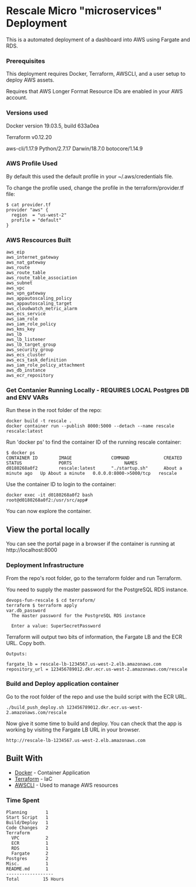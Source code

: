 # Rescale Micro "microservices" Deployment 

This is a automated deployment of a dashboard into AWS using Fargate and RDS.

### Prerequisites

This deployment requires Docker, Terraform, AWSCLI, and a user setup to deploy AWS assets.

Requires that AWS Longer Format Resource IDs are enabled in your AWS account.

### Versions used

Docker version 19.03.5, build 633a0ea

Terraform v0.12.20

aws-cli/1.17.9 Python/2.7.17 Darwin/18.7.0 botocore/1.14.9

### AWS Profile Used

By default this used the default profile in your ~/.aws/credentials file.

To change the profile used, change the profile in the terraform/provider.tf file:

```
$ cat provider.tf
provider "aws" {
  region  = "us-west-2"
  profile = "default"
}
```

### AWS Rescources Built

```
aws_eip
aws_internet_gateway
aws_nat_gateway
aws_route
aws_route_table
aws_route_table_association
aws_subnet
aws_vpc
aws_vpn_gateway
aws_appautoscaling_policy
aws_appautoscaling_target
aws_cloudwatch_metric_alarm
aws_ecs_service
aws_iam_role
aws_iam_role_policy
aws_kms_key
aws_lb
aws_lb_listener
aws_lb_target_group
aws_security_group
aws_ecs_cluster
aws_ecs_task_definition
aws_iam_role_policy_attachment
aws_db_instance
aws_ecr_repository
```

### Get Contanier Running Locally - REQUIRES LOCAL Postgres DB and ENV VARs 

Run these in the root folder of the repo:

```
docker build -t rescale .
docker container run --publish 8000:5000 --detach --name rescale rescale:latest
```

Run 'docker ps' to find the container ID of the running rescale container:

```
$ docker ps
CONTAINER ID        IMAGE               COMMAND             CREATED              STATUS              PORTS                    NAMES
d0180268a0f2        rescale:latest      "./startup.sh"      About a minute ago   Up About a minute   0.0.0.0:8000->5000/tcp   rescale
```

Use the container ID to login to the container:

```
docker exec -it d0180268a0f2 bash
root@d0180268a0f2:/usr/src/app#
```

You can now explore the container.

## View the portal locally

You can see the portal page in a browser if the container is running at http://localhost:8000

### Deployment Infrastructure

From the repo's root folder, go to the terraform folder and run Terraform.

You need to supply the master password for the PostgreSQL RDS instance.

```
devops-fun-rescale $ cd terraform/
terraform $ terraform apply
var.db_password
  The master password for the PostgreSQL RDS instance

  Enter a value: SuperSecretPassword
```

Terraform will output two bits of information, the Fargate LB and the ECR URL. Copy both.

```
Outputs:

fargate_lb = rescale-lb-1234567.us-west-2.elb.amazonaws.com
repository_url = 123456789012.dkr.ecr.us-west-2.amazonaws.com/rescale
```

### Build and Deploy application container

Go to the root folder of the repo and use the build script with the ECR URL.

```
./build_push_deploy.sh 123456789012.dkr.ecr.us-west-2.amazonaws.com/rescale
```

Now give it some time to build and deploy. You can check that the app is working by visiting the Fargate LB URL in your browser.

```
http://rescale-lb-1234567.us-west-2.elb.amazonaws.com
```

## Built With

* [Docker](https://docs.docker.com/) - Container Application
* [Terraform](https://www.terraform.io/docs/index.html) - IaC
* [AWSCLI](https://aws.amazon.com/cli/) - Used to manage AWS resources

### Time Spent

```
Planning       1
Start Script   1
Build/Deploy   1
Code Changes   2
Terraform
  VPC          2
  ECR          1
  RDS          1
  Fargate      2
Postgres       2
Misc.          1
README.md      1
------------------
Total         15 Hours
```
